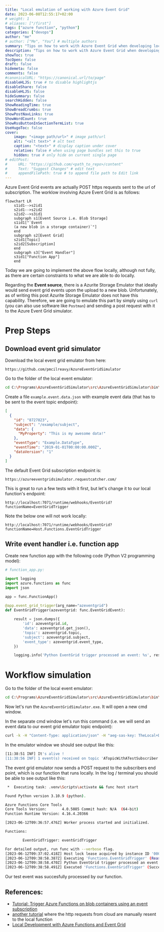 ```yaml
---
title: "Local emulation of working with Azure Event Grid"
date: 2023-06-08T12:55:17+02:00
# weight: 1
# aliases: ["/first"]
tags: ["azure function", "python"]
categories: ["devops"]
author: "me"
# author: ["Me", "You"] # multiple authors
summary: "Tips on how to work with Azure Event Grid when developing locally"
description: "Tips on how to work with Azure Event Grid when developing locally"
showToc: true
TocOpen: false
draft: false
hidemeta: false
comments: false
#canonicalURL: "https://canonical.url/to/page"
disableHLJS: true # to disable highlightjs
disableShare: false
disableHLJS: false
hideSummary: false
searchHidden: false
ShowReadingTime: true
ShowBreadCrumbs: true
ShowPostNavLinks: true
ShowWordCount: true
ShowRssButtonInSectionTermList: true
UseHugoToc: false
cover:
    image: "<image path/url>" # image path/url
    alt: "<alt text>" # alt text
    caption: "<text>" # display caption under cover
    relative: false # when using page bundles set this to true
    hidden: true # only hide on current single page
# editPost:
#     URL: "https://github.com/<path_to_repo>/content"
#     Text: "Suggest Changes" # edit text
#     appendFilePath: true # to append file path to Edit link
---
```


Azure Event Grid events are actually POST https requests sent to the url of subscription. The worklow involving Azure Event Grid is as follows:


```mermaid
flowchart LR
    s1id1-->s2id1
    s2id1-->s2id2
    s2id2-->s3id1
    subgraph s1[Event Source i.e. Blob Storage]
    s1id1["`Event 
    (a new blob in a storage container)`"]
    end
    subgraph s2[Event Grid]
    s2id1[Topic]
    s2id2[Subscription]
    end
    subgraph s3["Event Handler"]
    s3id1["Function App"]
    end
```

Today we are going to implement the above flow locally, although not fully, as there are certain constraints to what we are able to do locally.

Regarding the **Event source**, there is a Azurite Storage Emulator that ideally would send event grid events upon the upload to a new blob. Unfortunately, as of writing this post Azurite Storage Emulator does not have this capability. Therefore, we are going to emulate this part by simply using `curl` (you can also use software like `Postman`) and sending a post request with it to the Azure Event Grid simulator.

# Prep Steps
## Download event grid simulator
Download the local event grid emulator from here:
```
https://github.com/pmcilreavy/AzureEventGridSimulator
```
Go to the folder of the local event emulator:

```bash
cd C:\Programs\AzureEventGridSimulator\src\AzureEventGridSimulator\bin\Release\net7.0
```

Create a file `example.event.data.json` with example event data (that has to be sent to the event topic endpoint):

```json
[
  {
    "id": "8727823",
    "subject": "/example/subject",
    "data": {
      "MyProperty": "This is my awesome data!"
    },
    "eventType": "Example.DataType",
    "eventTime": "2019-01-01T00:00:00.000Z",
    "dataVersion": "1"
  }
]
```

The default Event Grid subscription endpoint is:
```
https://azureeventgridsimulator.requestcatcher.com/
```

This is great to run a few tests with it first, but let's change it to our local function's endpoint:
```
http://localhost:7071/runtime/webhooks/EventGrid?functionName=EventGridTrigger
```

Note the below one will not work locally:
```
http://localhost:7071/runtime/webhooks/EventGrid?functionName=Host.Functions.EventGridTrigger
```

## Write event handler i.e. function app

Create new function app with the following code (Python V2 programming model):

```py
# function_app.py:

import logging
import azure.functions as func
import json

app = func.FunctionApp()

@app.event_grid_trigger(arg_name="azeventgrid")
def EventGridTrigger(azeventgrid: func.EventGridEvent):
    
    result = json.dumps({
        'id': azeventgrid.id,
        'data': azeventgrid.get_json(),
        'topic': azeventgrid.topic,
        'subject': azeventgrid.subject,
        'event_type': azeventgrid.event_type,
    })

    logging.info('Python EventGrid trigger processed an event: %s', result)

```

# Workflow simulation

Go to the folder of the local event emulator:

```bash
cd C:\Programs\AzureEventGridSimulator\src\AzureEventGridSimulator\bin\Release\net7.0
```

Now let's run the `AzureEventGridSimulator.exe`. It will open a new cmd window.

In the separate cmd window let's run this command (i.e. we will send an event data to our event grid emulator topic endpoint):

```bash
curl -k -H "Content-Type: application/json" -H "aeg-sas-key: TheLocal+DevelopmentKey=" -X POST "https://localhost:60101/api/events?api-version=2018-01-01" -d @example.event.data.json
```

In the emulator window we should see output like this:
```bash
[11:38:51 INF] It's alive !
[11:38:56 INF] 1 event(s) received on topic 'ATopicWithATestSubscriber'
```

The event grid emulator now sends a POST request to the subscribers end point, which is our function that runs locally. In the log / terminal you should be able to see output like this:

```bash
 *  Executing task: .venv\Scripts\activate && func host start 

Found Python version 3.10.9 (python).

Azure Functions Core Tools
Core Tools Version:       4.0.5085 Commit hash: N/A  (64-bit)
Function Runtime Version: 4.16.4.20366

[2023-06-12T09:36:57.476Z] Worker process started and initialized.

Functions:

        EventGridTrigger: eventGridTrigger        

For detailed output, run func with --verbose flag.
[2023-06-12T09:37:02.418Z] Host lock lease acquired by instance ID '000000000000000000000000427EF713'.
[2023-06-12T09:38:58.387Z] Executing 'Functions.EventGridTrigger' (Reason='EventGrid trigger fired at 2023-06-12T11:38:58.3516320+02:00', Id=5c2f449a-b64d-41a9-86e4-00ba3cb67ba1)
[2023-06-12T09:38:58.470Z] Python EventGrid trigger processed an event: {"id": "8727823", "data": {"MyProperty": "This is my awesome data!"}, "topic": "/subscriptions/00000000-0000-0000-0000-000000000000/resourceGroups/eventGridSimulator/providers/Microsoft.EventGrid/topics/ATopicWithATestSubscriber", "subject": "/example/subject", "event_type": "Example.DataType"}
[2023-06-12T09:38:58.491Z] Executed 'Functions.EventGridTrigger' (Succeeded, Id=5c2f449a-b64d-41a9-86e4-00ba3cb67ba1, Duration=129ms)
```

Our test event was succesfully processed by our function.

## References:

- [Tutorial: Trigger Azure Functions on blob containers using an event subscription](https://learn.microsoft.com/en-us/azure/azure-functions/functions-event-grid-blob-trigger?pivots=programming-language-python&tabs=isolated-process%2Cnodejs-v4)
- [another tutorial](https://learn.microsoft.com/en-us/azure/azure-functions/event-grid-how-tos?tabs=v2%2Cportal#local-testing-with-viewer-web-app) where the http requests from cloud are manually resent to the local function
- [Local Development with Azure Functions and Event Grid](https://mattruma.com/local-development-with-event-grid/)